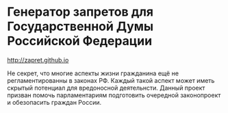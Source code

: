 Генератор запретов для Государственной Думы Российской Федерации
================
http://zapret.github.io

Не секрет, что многие аспекты жизни гражданина ещё не регламентированны в законах РФ. 
Каждый такой аспект может иметь скрытый потенциал для вредоносной деятельнсти. 
Данный проект призван помочь парламентариям подготовить очередной законопроект и обезопасить граждан России.
